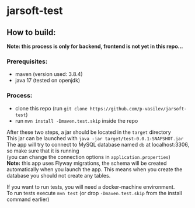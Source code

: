 # jarsoft-test
## How to build:  
**Note: this process is only for backend, frontend is not yet in this repo...**  
### Prerequisites:  
- maven (version used: 3.8.4)
- java 17 (tested on openjdk)
### Process:  
- clone this repo (run `git clone https://github.com/p-vasilev/jarsoft-test`)  
- run `mvn install -Dmaven.test.skip` inside the repo  

After these two steps, a jar should be located in the `target` directory  
This jar can be launched with `java -jar target/test-0.0.1-SNAPSHOT.jar`  
The app will try to connect to MySQL database named `db` at localhost:3306, so make sure that it is running  
(you can change the connection options in `application.properties`)  
**Note:** this app uses Flyway migrations, the schema will be created automatically when you launch the app. This means when you create the database you should not create any tables.  
  
If you want to run tests, you will need a docker-machine environment.  
To run tests execute `mvn test` (or drop `-Dmaven.test.skip` from the install command earlier)  
